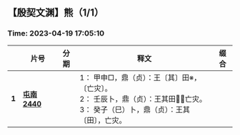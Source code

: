 ## 【殷契文渊】熊（1/1）

### Time: 2023-04-19 17:05:10

|      | 片号 | 分期 | 释文 | 缀合 |
| ---- | ---- | ---- | ---- | ---- |
| **1** | [**屯南2440**](http://jgw.aynu.edu.cn/ajaxpage/home2.0/d/view.html?dbID=3&dbName=BONE&DisplayDBName=著录库&sysID=247189&drnext=) |  | 1： 甲申□，鼎（贞）：王〔其〕田※，〔亡灾〕。<br />2： 壬辰卜，鼎（贞）：王其田，亡灾。<br />3： 癸子（巳）卜，鼎（贞）：王其〔田〕，亡灾。 |  |
